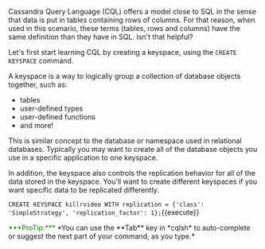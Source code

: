 Cassandra Query Language (CQL) offers a model close to SQL in the sense that data is put in tables containing rows of columns.
For that reason, when used in this scenario, these terms (tables, rows and columns) have the same definition than they have in SQL. Isn't that helpful?

Let's first start learning CQL by creating a keyspace, using the `CREATE KEYSPACE` command.

A keyspace is a way to logically group a collection of database objects together, such as:
 * tables
 * user-defined types
 * user-defined functions
 * and more!

This is similar concept to the database or namespace used in relational databases. Typically you may want to create all of the database objects you use in a specific application to one keyspace.

In addition, the keyspace also controls the replication behavior for all of the data stored in the keyspace. You'll want to create different keyspaces if you want specific data to be replicated differently.

`CREATE KEYSPACE killrvideo WITH replication = {'class': 'SimpleStrategy', 'replication_factor': 1};`{{execute}}

<p><span  style="color:green">***ProTip:***</span> *You can use the **Tab** key in *cqlsh* to auto-complete or suggest the next part of your command, as you type.*</p>
